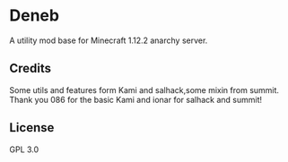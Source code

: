 # Deneb
A utility mod base for Minecraft 1.12.2 anarchy server.

## Credits
Some utils and features form Kami and salhack,some mixin from summit.
Thank you 086 for the basic Kami and ionar for salhack and summit!

## License
GPL 3.0